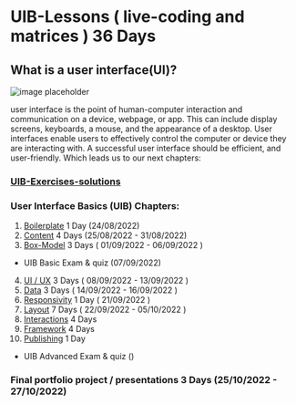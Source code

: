 # UIB-Lessons ( live-coding and matrices ) 36 Days

## What is a user interface(UI)?

![image placeholder](https://p7x7q5i4.rocketcdn.me/wp-content/uploads/2022/01/user-interface-wissen-kompakt-t2informatik.png)

user interface is the point of human-computer interaction and communication on a device, webpage, or app. This can include display screens, keyboards, a mouse, and the appearance of a desktop. User interfaces enable users to effectively control the computer or device they are interacting with. A successful user interface should be efficient, and user-friendly. Which leads us to our next chapters:

### [UIB-Exercises-solutions](https://github.com/FBWE22-E08/UIB-Exercises-solutions)

### User Interface Basics (UIB) Chapters:


1.  [Boilerplate](https://github.com/FBWE22-E08/UIB-Lessons/tree/main/1-Boilerplate) 1 Day (24/08/2022)
2.  [Content](https://github.com/FBWE22-E08/UIB-Lessons/tree/main/2-Content) 4 Days (25/08/2022 - 31/08/2022)
3.  [Box-Model]() 3 Days ( 01/09/2022 - 06/09/2022 )
- UIB Basic Exam & quiz (07/09/2022)
4.  [UI / UX]() 3 Days ( 08/09/2022 - 13/09/2022 ) 
5.  [Data]() 3 Days  ( 14/09/2022 - 16/09/2022 ) 
6.  [Responsivity]() 1 Day ( 21/09/2022 )
7.  [Layout]() 7 Days ( 22/09/2022 - 05/10/2022 )
8.  [Interactions]() 4 Days
9.  [Framework]() 4 Days
10. [Publishing]() 1 Day 
- UIB Advanced Exam & quiz ()


### Final portfolio project / presentations 3 Days (25/10/2022 - 27/10/2022)
